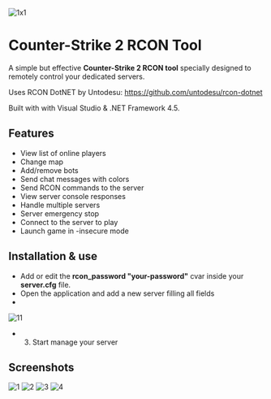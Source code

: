 ![1x1](https://github.com/fpaezf/CS2-rcon-tool/assets/28062918/1ef75521-df0c-4715-afc8-a6d3056b678f)

# Counter-Strike 2 RCON Tool
A simple but effective **Counter-Strike 2 RCON tool** specially designed to remotely control your dedicated servers.

Uses RCON DotNET by Untodesu: https://github.com/untodesu/rcon-dotnet

Built with with Visual Studio &amp; .NET Framework 4.5.

## Features
- View list of online players
- Change map
- Add/remove bots
- Send chat messages with colors
- Send RCON commands to the server
- View server console responses
- Handle multiple servers
- Server emergency stop
- Connect to the server to play
- Launch game in -insecure mode

## Installation & use
- Add or edit the **rcon_password "your-password"** cvar inside your **server.cfg** file.
- Open the application and add a new server filling all fields
- 
![11](https://github.com/fpaezf/CS2-rcon-tool/assets/28062918/c2487c6b-277b-4ce1-96c8-3a7c2752e378)

- 3. Start manage your server

## Screenshots
![1](https://github.com/fpaezf/CS2-rcon-tool/assets/28062918/b5c2f1a6-e9d1-47a5-b1bc-bf152cabab55)
![2](https://github.com/fpaezf/CS2-rcon-tool/assets/28062918/daad91f9-6a4e-44f9-acc9-abfc73890583)
![3](https://github.com/fpaezf/CS2-rcon-tool/assets/28062918/bffef3eb-7d72-417f-aec7-37437d350898)
![4](https://github.com/fpaezf/CS2-rcon-tool/assets/28062918/94f53676-f050-4c3a-b942-6c57218a13f3)
